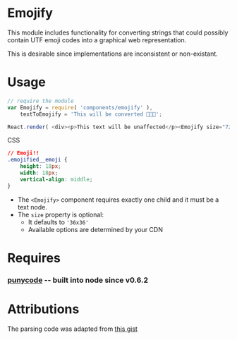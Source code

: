 Emojify
=========

This module includes functionality for converting strings that could possibly contain UTF emoji codes into a graphical web representation.

This is desirable since implementations are inconsistent or non-existant.

# Usage
```js
// require the module
var Emojify = require( 'components/emojify' ),
	textToEmojify = 'This will be converted 🙈🙉🙊';

React.render( <div><p>This text will be unaffected</p><Emojify size="72">{ textToEmojify }</Emojify></div> );

```

CSS
```css
// Emoji!!
.emojified__emoji {
	height: 18px;
	width: 18px;
	vertical-align: middle;
}

```

* The `<Emojify>` component requires exactly one child and it must be a text node.
* The `size` property is optional:
	* It defaults to `'36x36'`
	* Available options are determined by your CDN

# Requires
### [punycode](https://github.com/bestiejs/punycode.js/) -- built into node since v0.6.2

# Attributions
The parsing code was adapted from [this gist](https://gist.github.com/thomasboyt/b5ef9ed8606ce6d93982)
